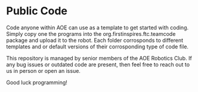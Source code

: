 # Public Code
Code anyone within AOE can use as a template to get started with coding. Simply copy one the programs into the org.firstinspires.ftc.teamcode package and upload it to the robot.
Each folder corrosponds to different templates and or default versions of their corrosponding type of code file.

This repository is managed by senior members of the AOE Robotics Club. If any bug issues or outdated code are present, then feel free to reach out to us in person or open an issue.

Good luck programming!
